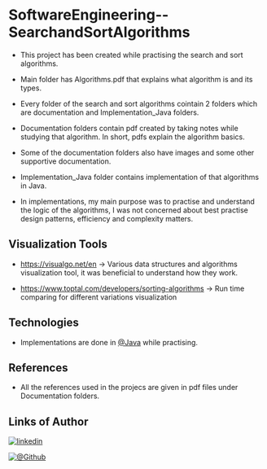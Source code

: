 # SoftwareEngineering--SearchandSortAlgorithms
- This project has been created while practising the search and sort algorithms.
  
- Main folder has Algorithms.pdf that explains what algorithm is and its types.

- Every folder of the search and sort algorithms cointain 2 folders which are documentation and Implementation_Java folders.
  
- Documentation folders contain pdf created by taking notes while studying that algorithm. In short, pdfs explain the algorithm basics.

- Some of the documentation folders also have images and some other supportive documentation.

- Implementation_Java folder contains implementation of that algorithms in Java.

- In implementations, my main purpose was to practise and understand the logic of the algorithms, I was not concerned about best practise design patterns, efficiency and complexity matters.

## Visualization Tools
- https://visualgo.net/en -> Various data structures and algorithms visualization tool, it was beneficial to understand how they work.
  
- https://www.toptal.com/developers/sorting-algorithms -> Run time comparing for different variations visualization


## Technologies
- Implementations are done in [@Java](https://www.oracle.com/tr/java/technologies/downloads/) while practising.


## References

- All the references used in the projecs are given in pdf files under Documentation folders.
  

## Links of Author

[![linkedin](https://img.shields.io/badge/linkedin-0A66C2?style=for-the-badge&logo=linkedin&logoColor=white)](https://www.linkedin.com/in/serhatkumas/)

[![@Github](https://img.shields.io/badge/github-0A66C2?style=for-the-badge&logo=github&logoColor=white)](https://www.github.com/serhatkumas)

